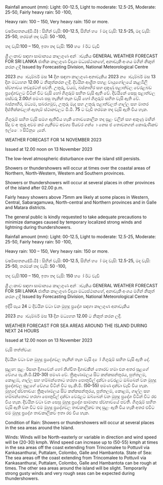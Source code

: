 Rainfall amount (mm): Light: 00-12.5, Light to moderate: 12.5-25, Moderate: 25-50, Fairly heavy rain: 50 -100,

Heavy rain: 100 – 150, Very heavy rain: 150 or more.

වර්ෂාපතනය(මි.මී) : සිහින් වැසි: 00-12.5, සිහින් හ ෝ මද වැසි: 12.5-25, මද වැසි: 25-50, තරමක් තද වැසි: 50 -100,

තද වැසි:100 – 150, ඉතා තද වැසි: 150 හ ෝ ඊට වැඩි

ශ්‍රී ලංකාව සඳහා සාමාන්‍යය කාලගුණ අන්‍ාවැකිය GENERAL WEATHER FORECAST FOR SRI LANKA ජාතික කාලගුණ විදයා මධ්‍යස්ථානහේ, අනාවැකි අංශය මගින් නිකුත් කරන ලදි Issued by Forecasting Division, National Meteorological Centre

2023 න ොවැම්බර් මස 14 දින සඳහා කාලගුණ අනාවැකිය 2023 න ොවැම්බර් මස 13 දින මධ්‍යහන 12.00 ට නිකුත්කරන ලදි. දිවයින ආශ්‍රිත පහළ වායුගෝලයේ කැළඹිලි ස්වභාවය තවදුරටත් පවතී. උතුරු, වයඹ, බස්නාහිර සහ දකුණු පළාත්වල වෙරළබඩ ප්‍රදේශවලට විටින් විට වැසි හෝ ගිගුරුම් සහිත වැසි ඇති වේ. දිවයිනේ සෙසු පළාත්වල පස්වරු 2.00න් පමණ පසු තැනින් තැන වැසි හෝ ගිගුරුම් සහිත වැසි ඇති වේ. බස්නාහිර, මධ්‍යම, සබරගමුව, උතුරු මැද සහ උතුරු පළාත්වලත් ගාල්ල සහ මාතර දිස්තික්කවලත් ඇතැම් ස්ථානවලට මි.මී. 75 ට වැඩි තරමක තද වැසි ඇති විය හැක.

ගිගුරුම් සහිත වැසි සමග ඇතිවිය හැකි තොවකොලික තද සුළං වලින් සහ අකුණු මඟින් සිදු ව අ තුරු අවම කර ගැනීමට අවශ්‍ය පියවර ගන් ො නෙස ජ තොවනගන් කොරුණිකව ඉල්ෙො සිටිනු ෙැනේ.

WEATHER FORECAST FOR 14 NOVEMBER 2023

Issued at 12.00 noon on 13 November 2023

The low-level atmospheric disturbance over the island still persists.

Showers or thundershowers will occur at times over the coastal areas of Northern, North-Western, Western and Southern provinces.

Showers or thundershowers will occur at several places in other provinces of the island after 02.00 p.m.

Fairly heavy showers above 75mm are likely at some places in Western, Central, Sabaragamuwa, North-central and Northern provinces and in Galle and Matara districts.

The general public is kindly requested to take adequate precautions to minimize damages caused by temporary localized strong winds and lightning during thundershowers.

Rainfall amount (mm): Light: 00-12.5, Light to moderate: 12.5-25, Moderate: 25-50, Fairly heavy rain: 50 -100,

Heavy rain: 100 – 150, Very heavy rain: 150 or more.

වර්ෂාපතනය(මි.මී) : සිහින් වැසි: 00-12.5, සිහින් හ ෝ මද වැසි: 12.5-25, මද වැසි: 25-50, තරමක් තද වැසි: 50 -100,

තද වැසි:100 – 150, ඉතා තද වැසි: 150 හ ෝ ඊට වැඩි

ශ්‍රී ලංකාව සඳහා සාමාන්‍යය කාලගුණ අන්‍ාවැකිය GENERAL WEATHER FORECAST FOR SRI LANKA ජාතික කාලගුණ විදයා මධ්‍යස්ථානහේ, අනාවැකි අංශය මගින් නිකුත් කරන ලදි Issued by Forecasting Division, National Meteorological Centre

ඉදිරි පැය 24 ට දිවයින වටා වන මුහුදු ප්‍රදේශ සඳහා කාලගුණ අනාවැකිය

2023 න ොවැම්බර් මස 13 දින මධ්‍යහන 12.00 ට නිකුත් කරන ලදි.

WEATHER FORECAST FOR SEA AREAS AROUND THE ISLAND DURING NEXT 24 HOURS

Issued at 12.00 noon on 13 November 2023

වැසි තත්ත්වය:

දිවයින වටා වන මුහුදු ප්‍රදේශවල තැනින් තැන වැසි ද ෝ ගිගුරුම් සහිත වැසි ඇති දේ.

සුළඟ: සුළං ඊසාන දිශාවෙන් හෝ නිශ්චිත දිශාවකින් තොරව හමා එන අතර සුළගේ වේගය පැ.කි.මී.(20-30) පමණ වේ. ත්‍රිකුණාමලය සිට කන්කසන්තුරය, පුත්තලම, කොළඹ, ගාල්ල සහ හම්බන්තොට හරහා පොතුවිල් දක්වා වෙරළට ඔබ්බෙන් වන මුහුදු ප්‍රදේශවල සුළගේ වේගය විටින් විට පැ.කි.මී. (50-55) පමණ දක්වා වැඩි විය හැක. මුහුදේ ස්වභාවය: ත්‍රිකුණාමලය සිට කන්කසන්තුරය, පුත්තලම, කොළඹ, ගාල්ල සහ හම්බන්තොට හරහා පොතුවිල් දක්වා වෙරළට ඔබ්බෙන් වන මුහුදු ප්‍රදේශ විටින් විට රළු විය හැක. දිවයින වටා වන සෙසු මුහුදු ප්‍රදේශ සාමාන්‍ය ස්වභාවයේ පවතී. ගිගුරුම් සහිත වැසි ඇති වන විට එම මුහුදු ප්‍රදේශවල තාවකාලිකව තද සුළං ඇති විය හැකි අතර එවිට එම මුහුදු ප්‍රදේශ තාවකාලිකව ඉතා රළු විය හැක.

Condition of Rain: Showers or thundershowers will occur at several places in the sea areas around the Island.

Winds: Winds will be North-easterly or variable in direction and wind speed will be (20-30) kmph. Wind speed can increase up to (50-55) kmph at times in the sea areas off the coast extending from Trincomalee to Pottuvil via Kankasanthurai, Puttalam, Colombo, Galle and Hambantota. State of Sea: The sea areas off the coast extending from Trincomalee to Pottuvil via Kankasanthurai, Puttalam, Colombo, Galle and Hambantota can be rough at times. The other sea areas around the island will be slight. Temporarily strong gusty winds and very rough seas can be expected during thundershowers.